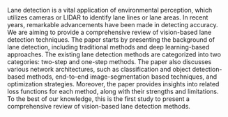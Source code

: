 Lane detection is a vital application of environmental perception, which utilizes cameras or LIDAR to identify lane lines or lane areas. In recent years, remarkable advancements have been made in detecting accuracy. We are aiming to provide a comprehensive review of vision-based lane detection techniques. The paper starts by presenting the background of lane detection, including traditional methods and deep learning-based approaches. The existing lane detection methods are categorized into two categories: two-step and one-step methods. The paper also discusses various network architectures, such as classification and object detection-based methods, end-to-end image-segmentation based techniques, and optimization strategies. Moreover, the paper provides insights into related loss functions for each method, along with their strengths and limitations. To the best of our knowledge, this is the first study to present a comprehensive review of vision-based lane detection methods.
